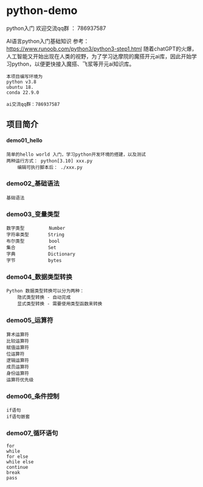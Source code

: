 # python-demo
python入门
欢迎交流qq群 ： 786937587

AI语言python入门基础知识
参考：https://www.runoob.com/python3/python3-step1.html
随着chatGPT的火爆，人工智能又开始出现在人类的视野，为了学习达摩院的魔搭开元ai库，因此开始学习python，以便更快接入魔搭、飞浆等开元ai知识库。

    本项目编写环境为
    python v3.8 
    ubuntu 18.
    conda 22.9.0

    ai交流qq群：786937587
## 项目简介
#### demo01_hello
    简单的hello world 入门，学习python开发环境的搭建，以及测试
    两种运行方式： python[3.10] xxx.py   
        编辑可执行脚本后： ./xxx.py

### demo02_基础语法
    基础语法

### demo03_变量类型
    数字类型         Number
    字符串类型       String
    布尔类型         bool
    集合            Set
    字典            Dictionary
    字节            bytes

### demo04_数据类型转换
    Python 数据类型转换可以分为两种：
        隐式类型转换 - 自动完成
        显式类型转换 - 需要使用类型函数来转换

### demo05_运算符
    算术运算符
    比较运算符
    赋值运算符
    位运算符
    逻辑运算符
    成员运算符
    身份运算符
    运算符优先级

### demo06_条件控制
    if语句
    if语句嵌套

### demo07_循环语句
    for
    while
    for else
    while else
    continue
    break
    pass
